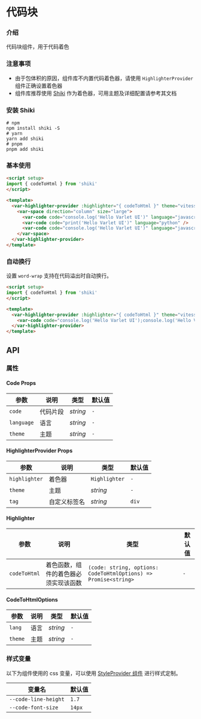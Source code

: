 # 代码块

### 介绍

代码块组件，用于代码着色

### 注意事项

- 由于包体积的原因，组件库不内置代码着色器，请使用 `HighlighterProvider` 组件正确设置着色器
- 组件库推荐使用 [Shiki](https://shiki.tmrs.site/) 作为着色器，可用主题及详细配置请参考其文档

### 安装 Shiki

```shell
# npm
npm install shiki -S
# yarn
yarn add shiki
# pnpm
pnpm add shiki
```

### 基本使用

```html
<script setup>
import { codeToHtml } from 'shiki'
</script>

<template>
  <var-highlighter-provider :highlighter="{ codeToHtml }" theme="vitesse-light">
    <var-space direction="column" size="large">
      <var-code code="console.log('Hello Varlet UI')" language="javascript" />
      <var-code code="print('Hello Varlet UI')" language="python" />
      <var-code code="console.log('Hello Varlet UI')" language="javascript" theme="github-light" />
    </var-space>
  </var-highlighter-provider>
</template>
```

### 自动换行

设置 `word-wrap` 支持在代码溢出时自动换行。

```html
<script setup>
import { codeToHtml } from 'shiki'
</script>

<template>
  <var-highlighter-provider :highlighter="{ codeToHtml }" theme="vitesse-light">
    <var-code code="console.log('Hello Varlet UI');console.log('Hello Varlet UI');" language="javascript" word-wrap />
  </var-highlighter-provider>
</template>
```

## API

### 属性

#### Code Props

| 参数              | 说明                                                         | 类型            | 默认值            |
|------------------|-------------------------------------------------------------|-----------------|------------------|
| `code`           | 代码片段                                                      | _string_       | `-`              |
| `language`       | 语言                                                         | _string_       | `-`              |
| `theme`          | 主题                                                         | _string_       | `-`              |

#### HighlighterProvider Props

| 参数              | 说明                                                        | 类型            | 默认值            |
|------------------|--------------------------------------------------------------|----------------|------------------|
| `highlighter`    | 着色器                                                       | `Highlighter`   | `-`              |
| `theme`          | 主题                                                         | _string_       | `-`              |
| `tag`            | 自定义标签名                                                  | _string_       | `div`              |

#### Highlighter

| 参数 | 说明 | 类型 | 默认值 |
| ------ | ------ | ------ | ------ |
| `codeToHtml` | 着色函数，组件的着色器必须实现该函数 | `(code: string, options: CodeToHtmlOptions) => Promise<string>` | `-`

#### CodeToHtmlOptions

| 参数 | 说明 | 类型 | 默认值 |
| ------ | ------ | ------ | ------ |
| `lang` | 语言 | _string_ | `-` |
| `theme` | 主题 | _string_ | `-` |

### 样式变量

以下为组件使用的 css 变量，可以使用 [StyleProvider 组件](#/zh-CN/style-provider) 进行样式定制。

| 变量名 | 默认值 |
| --- | --- |
| `--code-line-height` | `1.7` |
| `--code-font-size` | `14px` |
